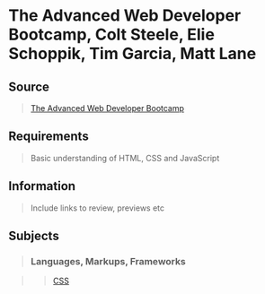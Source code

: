 # The Advanced Web Developer Bootcamp,  Colt Steele, Elie Schoppik, Tim Garcia, Matt Lane

## Source

>[The Advanced Web Developer Bootcamp](https://www.udemy.com/the-advanced-web-developer-bootcamp/)

## Requirements

>Basic understanding of HTML, CSS and JavaScript

## Information

>Include links to review, previews etc

## Subjects

>### Languages, Markups, Frameworks

>>[CSS](../subjects/css.md)
